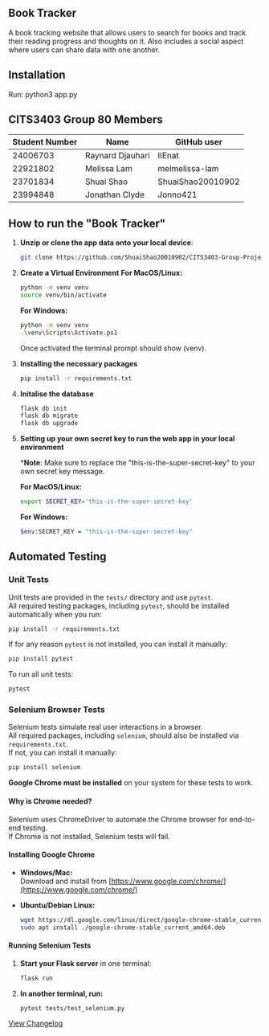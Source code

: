 ## Book Tracker
A book tracking website that allows users to search for books and track their reading progress and thoughts on it. Also includes a social aspect where users can share data with one another.

## Installation
Run: python3 app.py

## CITS3403 Group 80 Members

| Student Number | Name             | GitHub user       |
| -------------- | ---------------- | ----------------- |
| 24006703       | Raynard Djauhari | IIEnat            |
| 22921802       | Melissa Lam      | melmelissa-lam    |
| 23701834       | Shuai Shao       | ShuaiShao20010902 |
| 23994848       | Jonathan Clyde   | Jonno421          |


## How to run the "Book Tracker"


1. **Unzip or clone the app data onto your local device**:  
   ```bash
   git clone https://github.com/ShuaiShao20010902/CITS3403-Group-Project.git
2. **Create a Virtual Environment**
   **For MacOS/Linux:**
   ```bash
   python -m venv venv
   source venv/bin/activate
   ```
   **For Windows:**
   ```bash
   python -m venv venv
   .\venv\Scripts\Activate.ps1
   ```
   Once activated the terminal prompt should show (venv).
2. **Installing the necessary packages**
   ```bash
   pip install -r requirements.txt
   ```
3. **Initalise the database**
   ```bash
   flask db init
   flask db migrate
   flask db upgrade
   ```
4. **Setting up your own secret key to run the web app in your local environment**

   ***Note**: Make sure to replace the "this-is-the-super-secret-key" to your own secret key message.

   **For MacOS/Linux:**
   ```bash
   export SECRET_KEY='this-is-the-super-secret-key'
    ```

   **For Windows:**
   ```bash
   $env:SECRET_KEY = "this-is-the-super-secret-key"
   ```

## Automated Testing

### Unit Tests

Unit tests are provided in the `tests/` directory and use `pytest`.  
All required testing packages, including `pytest`, should be installed automatically when you run:

```sh
pip install -r requirements.txt
```

If for any reason `pytest` is not installed, you can install it manually:

```sh
pip install pytest
```

To run all unit tests:

```sh
pytest
```

### Selenium Browser Tests

Selenium tests simulate real user interactions in a browser.  
All required packages, including `selenium`, should also be installed via `requirements.txt`.  
If not, you can install it manually:

```sh
pip install selenium
```

**Google Chrome must be installed** on your system for these tests to work.

#### Why is Chrome needed?

Selenium uses ChromeDriver to automate the Chrome browser for end-to-end testing.  
If Chrome is not installed, Selenium tests will fail.

#### Installing Google Chrome

- **Windows/Mac:**  
  Download and install from [https://www.google.com/chrome/](https://www.google.com/chrome/)

- **Ubuntu/Debian Linux:**
  ```sh
  wget https://dl.google.com/linux/direct/google-chrome-stable_current_amd64.deb
  sudo apt install ./google-chrome-stable_current_amd64.deb
  ```

#### Running Selenium Tests

1. **Start your Flask server** in one terminal:
    ```sh
    flask run
    ```
2. **In another terminal, run:**
    ```sh
    pytest tests/test_selenium.py
    ```


[View Changelog](./CHANGELOGS.md)